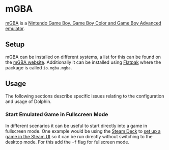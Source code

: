# mGBA

[mGBA](https://mgba.io/) is a
[Nintendo Game Boy, Game Boy Color and Game Boy Advanced](/wiki/game.md)
[emulator](/wiki/games/emulators.md).

## Setup

mGBA can be installed on different systems, a list for this can be found on
the [mGBA website](https://mgba.io/downloads.html).
Additionally it can be installed using [Flatpak](/wiki/linux/flatpak.md) where the
package is called `io.mgba.mgba`.

## Usage

The following sections describe specific issues relating to the configuration
and usage of Dolphin.

### Start Emulated Game in Fullscreen Mode

In different scenarios it can be useful to start directly into a game in fullscreen mode.
One example would be using the [Steam Deck](/wiki/games/steam_deck.md) to
[set up a game in the Steam UI](/wiki/games/steam_deck.md#running-a-game-directly-through-the-interface)
so it can be run directly without switching to the desktop mode.
For this add the `-f` flag for fullscreen mode.
